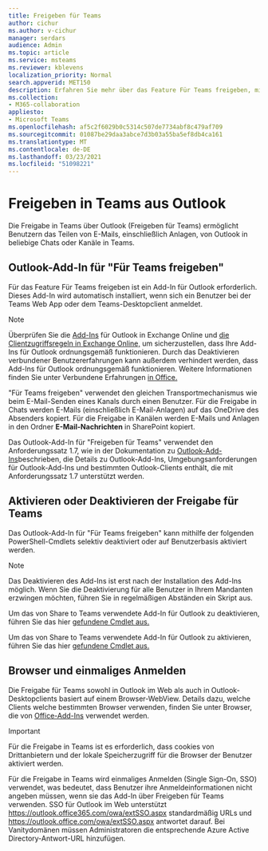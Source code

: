```yaml
---
title: Freigeben für Teams
author: cichur
ms.author: v-cichur
manager: serdars
audience: Admin
ms.topic: article
ms.service: msteams
ms.reviewer: kblevens
localization_priority: Normal
search.appverid: MET150
description: Erfahren Sie mehr über das Feature Für Teams freigeben, mit dem Benutzer E-Mails und E-Mail-Anlagen aus Outlook in jedem Chat oder Kanal in Teams freigeben können.
ms.collection:
- M365-collaboration
appliesto:
- Microsoft Teams
ms.openlocfilehash: af5c2f6029b0c5314c507de7734abf8c479af709
ms.sourcegitcommit: 01087be29daa3abce7d3b03a55ba5ef8db4ca161
ms.translationtype: MT
ms.contentlocale: de-DE
ms.lasthandoff: 03/23/2021
ms.locfileid: "51098221"
---
```

# <a name="share-to-teams-from-outlook"></a>Freigeben in Teams aus Outlook

Die Freigabe in Teams über Outlook (Freigeben für Teams) ermöglicht Benutzern das Teilen von E-Mails, einschließlich Anlagen, von Outlook in beliebige Chats oder Kanäle in Teams.

## <a name="outlook-add-in-for-share-to-teams"></a>Outlook-Add-In für "Für Teams freigeben" 

Für das Feature Für Teams freigeben ist ein Add-In für Outlook erforderlich. Dieses Add-In wird automatisch installiert, wenn sich ein Benutzer bei der Teams Web App oder dem Teams-Desktopclient anmeldet.

> [!NOTE]
> Überprüfen Sie die [Add-Ins](/exchange/clients-and-mobile-in-exchange-online/add-ins-for-outlook/add-ins-for-outlook) für Outlook in Exchange Online und [die Clientzugriffsregeln in Exchange Online,](/exchange/clients-and-mobile-in-exchange-online/client-access-rules/client-access-rules) um sicherzustellen, dass Ihre Add-Ins für Outlook ordnungsgemäß funktionieren. Durch das Deaktivieren verbundener Benutzererfahrungen kann außerdem verhindert werden, dass Add-Ins für Outlook ordnungsgemäß funktionieren. Weitere Informationen finden Sie unter Verbundene Erfahrungen [in Office.](https://support.microsoft.com/topic/connected-experiences-in-office-8d2c04f7-6428-4e6e-ac58-5828d4da5b7c)  

"Für Teams freigeben" verwendet den gleichen Transportmechanismus wie beim E-Mail-Senden eines Kanals durch einen Benutzer. Für die Freigabe in Chats werden E-Mails (einschließlich E-Mail-Anlagen) auf das OneDrive des Absenders kopiert. Für die Freigabe in Kanälen werden E-Mails und Anlagen in den Ordner **E-Mail-Nachrichten** in SharePoint kopiert.

Das Outlook-Add-In für "Freigeben für Teams" verwendet den Anforderungssatz 1.7, wie in der Dokumentation zu [Outlook-Add-Ins](/exchange/clients-and-mobile-in-exchange-online/add-ins-for-outlook/add-ins-for-outlook)beschrieben, die Details zu Outlook-Add-Ins, Umgebungsanforderungen für Outlook-Add-Ins und bestimmten Outlook-Clients enthält, die mit Anforderungssatz 1.7 unterstützt werden.

## <a name="enabling-or-disabling-share-to-teams"></a>Aktivieren oder Deaktivieren der Freigabe für Teams

Das Outlook-Add-In für "Für Teams freigeben" kann mithilfe der folgenden PowerShell-Cmdlets selektiv deaktiviert oder auf Benutzerbasis aktiviert werden.

> [!NOTE]
> Das Deaktivieren des Add-Ins ist erst nach der Installation des Add-Ins möglich. Wenn Sie die Deaktivierung für alle Benutzer in Ihrem Mandanten erzwingen möchten, führen Sie in regelmäßigen Abständen ein Skript aus.

Um das von Share to Teams verwendete Add-In für Outlook zu deaktivieren, führen Sie das hier [gefundene Cmdlet aus.](/powershell/module/exchange/disable-app?view=exchange-ps) 

Um das von Share to Teams verwendete Add-In für Outlook zu aktivieren, führen Sie das hier [gefundene Cmdlet aus.](/powershell/module/exchange/enable-app?view=exchange-ps)

## <a name="browsers-and-single-sign-on"></a>Browser und einmaliges Anmelden

Die Freigabe für Teams sowohl in Outlook im Web als auch in Outlook-Desktopclients basiert auf einem Browser-WebView. Details dazu, welche Clients welche bestimmten Browser verwenden, finden Sie unter Browser, die von [Office-Add-Ins](/office/dev/add-ins/concepts/browsers-used-by-office-web-add-ins) verwendet werden. 

> [!IMPORTANT]
> Für die Freigabe in Teams ist es erforderlich, dass cookies von Drittanbietern und der lokale Speicherzugriff für die Browser der Benutzer aktiviert werden.

Für die Freigabe in Teams wird einmaliges Anmelden (Single Sign-On, SSO) verwendet, was bedeutet, dass Benutzer ihre Anmeldeinformationen nicht angeben müssen, wenn sie das Add-In über Freigeben für Teams verwenden. SSO für Outlook im Web unterstützt https://outlook.office365.com/owa/extSSO.aspx standardmäßig URLs und https://outlook.office.com/owa/extSSO.aspx antwortet darauf. Bei Vanitydomänen müssen Administratoren die entsprechende Azure Active Directory-Antwort-URL hinzufügen.